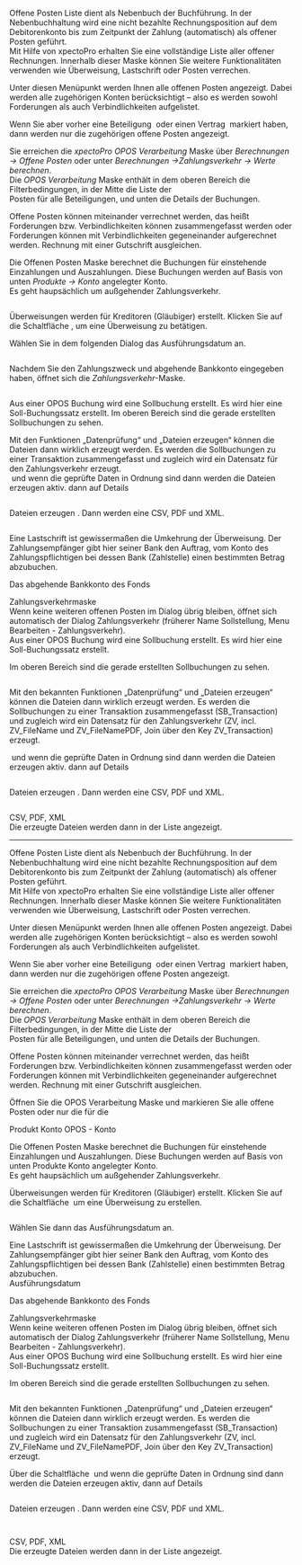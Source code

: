 <!DOCTYPE html>
<html>
<head>
<meta charset="utf-8">
<meta name="viewport" content="width=device-width, initial-scale=1.0">
<title>500_Offene_Posten.md</title>
<link rel="stylesheet" href="https://stackedit.io/res-min/themes/base.css" />
<script type="text/javascript" src="https://cdn.mathjax.org/mathjax/latest/MathJax.js?config=TeX-AMS_HTML"></script>
</head>
<body><div class="container"><p>Offene Posten Liste dient als Nebenbuch der Buchführung. In der Nebenbuchhaltung wird eine nicht bezahlte Rechnungsposition auf dem Debitorenkonto bis zum Zeitpunkt der Zahlung (automatisch) als offener Posten geführt.  <br>
Mit Hilfe von xpectoPro erhalten Sie eine vollständige Liste aller offener Rechnungen. Innerhalb dieser Maske können Sie weitere Funktionalitäten verwenden wie Überweisung, Lastschrift oder Posten verrechen.</p>

<p>Unter diesen Menüpunkt werden Ihnen alle offenen Posten angezeigt. Dabei werden alle  zugehörigen Konten berücksichtigt – also es  werden sowohl Forderungen als auch Verbindlichkeiten aufgelistet.</p>

<p>Wenn Sie aber vorher eine Beteiligung <img src="http://xpecto.github.io/docs/img/img_1441372403820.png" alt="" title=""> oder einen Vertrag <img src="http://xpecto.github.io/docs/img/img_1441373565478.png" alt="" title=""> markiert haben, dann werden nur die zugehörigen offene Posten angezeigt.</p>

<p>Sie erreichen die <em>xpectoPro OPOS Verarbeitung</em> Maske über <em>Berechnungen → Offene Posten</em> oder unter <em>Berechnungen →Zahlungsverkehr → Werte berechnen</em>. <br>
Die <em>OPOS Verarbeitung</em> Maske enthält in dem oberen Bereich die Filterbedingungen, in der Mitte die Liste der  <br>
Posten für alle Beteiligungen, und unten die Details der Buchungen.</p>

<p>Offene Posten können miteinander verrechnet werden, das heißt Forderungen bzw. Verbindlichkeiten können zusammengefasst werden oder Forderungen können mit Verbindlichkeiten gegeneinander aufgerechnet werden. Rechnung mit einer Gutschrift ausgleichen.</p>

<p>Die Offenen Posten Maske berechnet die Buchungen für einstehende Einzahlungen und Auszahlungen. Diese Buchungen werden auf Basis von unten <em>Produkte → Konto</em> angelegter Konto.  <br>
Es geht haupsächlich um außgehender Zahlungsverkehr. </p>

<p><img src="http://xpecto.github.io/docs/img/img_1441702035355.png" alt="" title=""></p>

<p>Überweisungen werden für Kreditoren (Gläubiger) erstellt. Klicken Sie auf die Schaltfläche <img src="http://xpecto.github.io/docs/img/img_1440769189875.png" alt="" title="">, um eine Überweisung zu betätigen.</p>

<p>Wählen Sie in dem folgenden Dialog das Ausführungsdatum an. </p>

<p><img src="http://xpecto.github.io/docs/img/img_1441702086158.png" alt="" title=""></p>

<p>Nachdem Sie den Zahlungszweck und abgehende Bankkonto eingegeben haben, öffnet sich die <em>Zahlungsverkehr</em>-Maske.</p>

<p><img src="http://xpecto.github.io/docs/img/img_1441702135963.png" alt="" title=""></p>

<p>Aus einer OPOS Buchung wird eine Sollbuchung erstellt. Es wird hier eine Soll-Buchungssatz erstellt. Im oberen Bereich sind die gerade erstellten Sollbuchungen zu sehen. </p>

<p>Mit den Funktionen „Datenprüfung“ und „Dateien erzeugen“ können die Dateien dann wirklich erzeugt werden. Es werden die Sollbuchungen zu einer Transaktion zusammengefasst und zugleich wird ein Datensatz für den Zahlungsverkehr erzeugt.  <br>
 <img src="http://xpecto.github.io/docs/img/img_1440771677497.png" alt="" title=""> und wenn die geprüfte Daten in Ordnung sind dann werden die Dateien erzeugen aktiv. dann auf Details <img src="http://xpecto.github.io/docs/img/img_1440771513947.png" alt="" title=""></p>

<p><img src="http://xpecto.github.io/docs/img/img_1441702289501.png" alt="" title=""></p>

<p>Dateien erzeugen <img src="http://xpecto.github.io/docs/img/img_1440771590046.png" alt="" title="">.   Dann werden eine CSV, PDF und XML.</p>

<p><img src="http://xpecto.github.io/docs/img/img_1441702499437.png" alt="" title=""></p>

<p>Eine Lastschrift ist gewissermaßen die Umkehrung der Überweisung. Der Zahlungsempfänger gibt hier seiner Bank  den Auftrag, vom Konto des Zahlungspflichtigen bei dessen Bank (Zahlstelle) einen bestimmten Betrag abzubuchen. <br>
<img src="http://xpecto.github.io/docs/img/img_1440769218414.png" alt="" title=""></p>

<p><img src="http://xpecto.github.io/docs/img/img_1440769392486.png" alt="" title=""> <br>
Das abgehende Bankkonto des Fonds  <br>
<img src="http://xpecto.github.io/docs/img/img_1440769418756.png" alt="" title=""></p>

<p>Zahlungsverkehrmaske  <br>
Wenn keine weiteren offenen Posten im Dialog übrig bleiben, öffnet sich automatisch der Dialog Zahlungsverkehr (früherer Name Sollstellung, Menu Bearbeiten - Zahlungsverkehr). <br>
Aus einer OPOS Buchung wird eine Sollbuchung erstellt. Es wird hier eine Soll-Buchungssatz erstellt. </p>

<p>Im oberen Bereich sind die gerade erstellten Sollbuchungen zu sehen. </p>

<p><img src="http://xpecto.github.io/docs/img/img_1440772638410.png" alt="" title=""></p>

<p>Mit den bekannten Funktionen „Datenprüfung“ und „Dateien erzeugen“ können die Dateien dann wirklich erzeugt werden. Es werden die Sollbuchungen zu einer Transaktion zusammengefasst (SB_Transaction) und zugleich wird ein Datensatz für den Zahlungsverkehr (ZV, incl. ZV_FileName und ZV_FileNamePDF, Join über den Key ZV_Transaction) erzeugt. </p>

<p><img src="http://xpecto.github.io/docs/img/img_1440771677497.png" alt="" title=""> und wenn die geprüfte Daten in Ordnung sind dann werden die Dateien erzeugen aktiv. dann auf Details <img src="http://xpecto.github.io/docs/img/img_1440771513947.png" alt="" title=""></p>

<p><img src="http://xpecto.github.io/docs/img/img_1440772783601.png" alt="" title=""></p>

<p>Dateien erzeugen <img src="http://xpecto.github.io/docs/img/img_1440771590046.png" alt="" title="">.   Dann werden eine CSV, PDF und XML.</p>

<p><img src="http://xpecto.github.io/docs/img/img_1440772902738.png" alt="" title=""></p>

<p>CSV, PDF, XML <br>
Die erzeugte Dateien werden dann in der Liste angezeigt.  <br>
<img src="http://xpecto.github.io/docs/img/img_1440773806090.png" alt="" title=""></p>

<hr>

<p>Offene Posten Liste dient als Nebenbuch der Buchführung. In der Nebenbuchhaltung wird eine nicht bezahlte Rechnungsposition auf dem Debitorenkonto bis zum Zeitpunkt der Zahlung (automatisch) als offener Posten geführt.  <br>
Mit Hilfe von xpectoPro erhalten Sie eine vollständige Liste aller offener Rechnungen. Innerhalb dieser Maske können Sie weitere Funktionalitäten verwenden wie Überweisung, Lastschrift oder Posten verrechen.</p>

<p>Unter diesen Menüpunkt werden Ihnen alle offenen Posten angezeigt. Dabei werden alle  zugehörigen Konten berücksichtigt – also es  werden sowohl Forderungen als auch Verbindlichkeiten aufgelistet.</p>

<p>Wenn Sie aber vorher eine Beteiligung <img src="http://xpecto.github.io/docs/img/img_1441372403820.png" alt="" title=""> oder einen Vertrag <img src="http://xpecto.github.io/docs/img/img_1441373565478.png" alt="" title=""> markiert haben, dann werden nur die zugehörigen offene Posten angezeigt.</p>

<p>Sie erreichen die <em>xpectoPro OPOS Verarbeitung</em> Maske über <em>Berechnungen → Offene Posten</em> oder unter <em>Berechnungen →Zahlungsverkehr → Werte berechnen</em>. <br>
Die <em>OPOS Verarbeitung</em> Maske enthält in dem oberen Bereich die Filterbedingungen, in der Mitte die Liste der  <br>
Posten für alle Beteiligungen, und unten die Details der Buchungen.</p>

<p>Offene Posten können miteinander verrechnet werden, das heißt Forderungen bzw. Verbindlichkeiten können zusammengefasst werden oder Forderungen können mit Verbindlichkeiten gegeneinander aufgerechnet werden. Rechnung mit einer Gutschrift ausgleichen.</p>

<p>Öffnen Sie die OPOS Verarbeitung Maske  und markieren Sie alle offene Posten oder nur die für die </p>

<p>Produkt Konto OPOS - Konto</p>

<p>Die Offenen Posten Maske berechnet die Buchungen für einstehende Einzahlungen und Auszahlungen. Diese Buchungen werden auf Basis von unten Produkte Konto angelegter Konto. <br>
Es geht haupsächlich um außgehender Zahlungsverkehr. </p>

<p>Überweisungen werden für Kreditoren (Gläubiger) erstellt. Klicken Sie auf die Schaltfläche  <img src="http://xpecto.github.io/docs/img/img_1440769189875.png" alt="" title=""> um eine Überweisung zu erstellen. </p>

<p><img src="http://xpecto.github.io/docs/img/img_1441701549077.png" alt="" title=""></p>

<p>Wählen Sie dann das Ausführungsdatum an. </p>

<p>Eine Lastschrift ist gewissermaßen die Umkehrung der Überweisung. Der Zahlungsempfänger gibt hier seiner Bank  den Auftrag, vom Konto des Zahlungspflichtigen bei dessen Bank (Zahlstelle) einen bestimmten Betrag abzubuchen. <br>
<img src="http://xpecto.github.io/docs/img/img_1440769218414.png" alt="" title=""> <br>
 Ausführungsdatum <br>
<img src="http://xpecto.github.io/docs/img/img_1440769342773.png" alt="" title=""></p>

<p><img src="http://xpecto.github.io/docs/img/img_1440769392486.png" alt="" title=""> <br>
Das abgehende Bankkonto des Fonds  <br>
<img src="http://xpecto.github.io/docs/img/img_1440769418756.png" alt="" title=""></p>

<p>Zahlungsverkehrmaske  <br>
Wenn keine weiteren offenen Posten im Dialog übrig bleiben, öffnet sich automatisch der Dialog Zahlungsverkehr (früherer Name Sollstellung, Menu Bearbeiten - Zahlungsverkehr). <br>
Aus einer OPOS Buchung wird eine Sollbuchung erstellt. Es wird hier eine Soll-Buchungssatz erstellt. </p>

<p>Im oberen Bereich sind die gerade erstellten Sollbuchungen zu sehen. </p>

<p><img src="http://xpecto.github.io/docs/img/img_1440772638410.png" alt="" title=""></p>

<p>Mit den bekannten Funktionen „Datenprüfung“ und „Dateien erzeugen“ können die Dateien dann wirklich erzeugt werden. Es werden die Sollbuchungen zu einer Transaktion zusammengefasst (SB_Transaction) und zugleich wird ein Datensatz für den Zahlungsverkehr (ZV, incl. ZV_FileName und ZV_FileNamePDF, Join über den Key ZV_Transaction) erzeugt. </p>

<p>Über die Schaltfläche <img src="http://xpecto.github.io/docs/img/img_1440771677497.png" alt="" title=""> und wenn die geprüfte Daten in Ordnung sind dann werden die Dateien erzeugen aktiv,  dann auf Details <img src="http://xpecto.github.io/docs/img/img_1440771513947.png" alt="" title=""></p>

<p><img src="http://xpecto.github.io/docs/img/img_1440772783601.png" alt="" title=""></p>

<p>Dateien erzeugen <img src="http://xpecto.github.io/docs/img/img_1440771590046.png" alt="" title="">.   Dann werden eine CSV, PDF und XML.</p>

<p><img src="http://xpecto.github.io/docs/img/img_1440772902738.png" alt="" title=""></p>

<p><img src="http://xpecto.github.io/docs/img/img_1440773653998.png" alt="" title=""></p>

<p>CSV, PDF, XML <br>
Die erzeugte Dateien werden dann in der Liste angezeigt.  <br>
<img src="http://xpecto.github.io/docs/img/img_1440773806090.png" alt="" title=""></p></div></body>
</html>